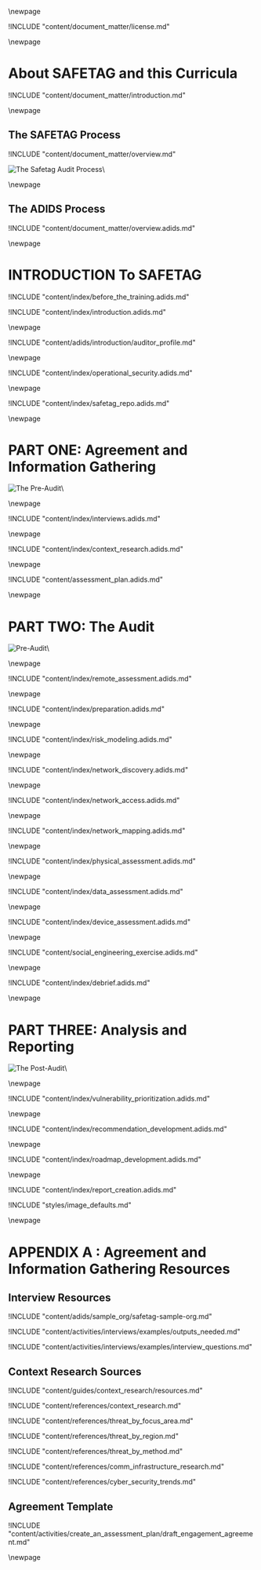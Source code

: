 
\newpage

<!-- License -->

!INCLUDE "content/document_matter/license.md"

\newpage

<!-- Introduction -->

# About SAFETAG and this Curricula

!INCLUDE "content/document_matter/introduction.md"

\newpage

<!-- Overview -->

## The SAFETAG Process

!INCLUDE "content/document_matter/overview.md"

![The Safetag Audit Process](../../content/images/expertiese_vertical.svg)\

\newpage

## The ADIDS Process
!INCLUDE "content/document_matter/overview.adids.md"

\newpage

# INTRODUCTION To SAFETAG

<!-- Overview -->

!INCLUDE "content/index/before_the_training.adids.md"

!INCLUDE "content/index/introduction.adids.md"

\newpage

<!-- SAFETAG Auditor Profile -->

!INCLUDE "content/adids/introduction/auditor_profile.md"

\newpage

<!-- Operational Security -->

!INCLUDE "content/index/operational_security.adids.md"

\newpage

<!-- The SAFETAG Repository -->

!INCLUDE "content/index/safetag_repo.adids.md"

\newpage


# PART ONE: Agreement and Information Gathering

![The Pre-Audit](../../content/images/pre_audit_expertiese.svg)\


\newpage
<!-- Interviews -->
<!-- Capacity Assessment -->

!INCLUDE "content/index/interviews.adids.md"

\newpage
<!-- Contextual Research -->

!INCLUDE "content/index/context_research.adids.md"

\newpage
<!-- Assessment Plan Development -->

!INCLUDE "content/assessment_plan.adids.md"

\newpage

# PART TWO: The Audit

![Pre-Audit](../../content/images/audit_expertiese.svg)\

\newpage
<!-- Remote Assessment -->

!INCLUDE "content/index/remote_assessment.adids.md"

\newpage
<!-- Audit Preparation  -->

!INCLUDE "content/index/preparation.adids.md"

\newpage
<!-- Risk Modeling -->

!INCLUDE "content/index/risk_modeling.adids.md"

\newpage
<!-- Network Discovery -->

!INCLUDE "content/index/network_discovery.adids.md"

\newpage
<!-- Network Access -->

!INCLUDE "content/index/network_access.adids.md"

\newpage
<!-- Network Mapping -->

!INCLUDE "content/index/network_mapping.adids.md"

\newpage
<!-- Physical -->

!INCLUDE "content/index/physical_assessment.adids.md"

\newpage
<!-- Data Assessment -->

!INCLUDE "content/index/data_assessment.adids.md"

\newpage
<!-- Device Assessment -->

!INCLUDE "content/index/device_assessment.adids.md"

\newpage
<!-- Social Engineering Exercise -->

!INCLUDE "content/social_engineering_exercise.adids.md"

\newpage
<!-- Debrief -->

!INCLUDE "content/index/debrief.adids.md"

\newpage

# PART THREE: Analysis and Reporting

![The Post-Audit](../../content/images/post_audit_expertiese.svg)\

\newpage
<!-- Vulnerability Prioritization -->

!INCLUDE "content/index/vulnerability_prioritization.adids.md"

\newpage
<!-- Recommendation Development -->

!INCLUDE "content/index/recommendation_development.adids.md"

<!-- \newpage Resource Identification (included in recommendations for ADIDS)  !INCLUDE "content/resource_identification.adids.md" -->

\newpage
<!-- Roadmap Development -->

!INCLUDE "content/index/roadmap_development.adids.md"

\newpage
<!-- Report Creation -->

!INCLUDE "content/index/report_creation.adids.md"

<!-- \newpage Follow Up (Included in reporting for ADIDS) !INCLUDE "content/follow_up.adids.md" \newpage -->

<!-- Load Default Images -->
!INCLUDE "styles/image_defaults.md"


<!-- Load Footnotes 
Footnotes

!INCLUDE "content/references/footnotes.md"
-->
\newpage
<!-- APPENDIX A - Sample Org-->

# APPENDIX A : Agreement and Information Gathering Resources

## Interview Resources

!INCLUDE "content/adids/sample_org/safetag-sample-org.md"

!INCLUDE "content/activities/interviews/examples/outputs_needed.md"

!INCLUDE "content/activities/interviews/examples/interview_questions.md"

## Context Research Sources

!INCLUDE "content/guides/context_research/resources.md"

!INCLUDE "content/references/context_research.md"

!INCLUDE "content/references/threat_by_focus_area.md"

!INCLUDE "content/references/threat_by_region.md"

!INCLUDE "content/references/threat_by_method.md"

!INCLUDE "content/references/comm_infrastructure_research.md"

!INCLUDE "content/references/cyber_security_trends.md"


## Agreement Template

!INCLUDE "content/activities/create_an_assessment_plan/draft_engagement_agreement.md"

\newpage
